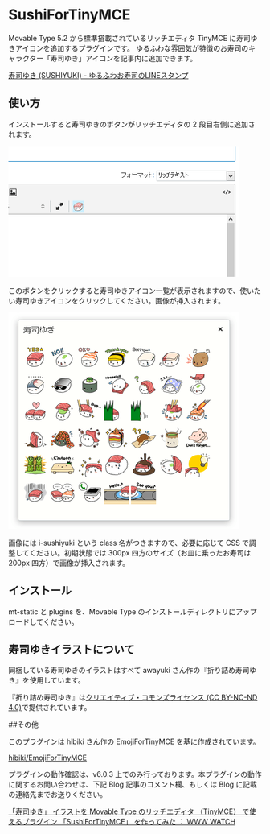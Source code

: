 # SushiForTinyMCE

Movable Type 5.2 から標準搭載されているリッチエディタ TinyMCE に寿司ゆきアイコンを追加するプラグインです。
ゆるふわな雰囲気が特徴のお寿司のキャラクター「寿司ゆき」アイコンを記事内に追加できます。

[寿司ゆき (SUSHIYUKI) - ゆるふわお寿司のLINEスタンプ](http://awayuki.net/sushiyuki/)

## 使い方

インストールすると寿司ゆきのボタンがリッチエディタの 2 段目右側に追加されます。

![button](src/button.png)

このボタンをクリックすると寿司ゆきアイコン一覧が表示されますので、使いたい寿司ゆきアイコンをクリックしてください。画像が挿入されます。

![emoji](src/sushi.png)

画像には i-sushiyuki という class 名がつきますので、必要に応じて CSS で調整してください。初期状態では 300px 四方のサイズ（お皿に乗ったお寿司は 200px 四方）で画像が挿入されます。

## インストール

mt-static と plugins を、Movable Type のインストールディレクトリにアップロードしてください。

## 寿司ゆきイラストについて

同梱している寿司ゆきのイラストはすべて awayuki さん作の『折り詰め寿司ゆき』を使用しています。

『折り詰め寿司ゆき』は[クリエイティブ・コモンズライセンス (CC BY-NC-ND 4.0)](http://creativecommons.org/licenses/by-nc-nd/4.0/deed.ja)で提供されています。

##その他

このプラグインは hibiki さん作の EmojiForTinyMCE を基に作成されています。

[hibiki/EmojiForTinyMCE](https://github.com/hibiki/EmojiForTinyMCE)

プラグインの動作確認は、v6.0.3 上でのみ行っております。本プラグインの動作に関するお問い合わせは、下記 Blog 記事のコメント欄、もしくは Blog に記載の連絡先までお送りください。

[「寿司ゆき」 イラストを Movable Type のリッチエディタ （TinyMCE） で使えるプラグイン 「SushiForTinyMCE」 を作ってみた ： WWW WATCH](http://hyper-text.org/archives/2014/06/movable_type_sushi_for_tinymce.shtml)